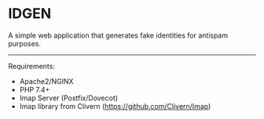 # IDGEN
A simple web application that generates fake identities for antispam purposes.

---
Requirements:
- Apache2/NGINX
- PHP 7.4+
- Imap Server (Postfix/Dovecot)
- Imap library from Clivern (https://github.com/Clivern/Imap)
